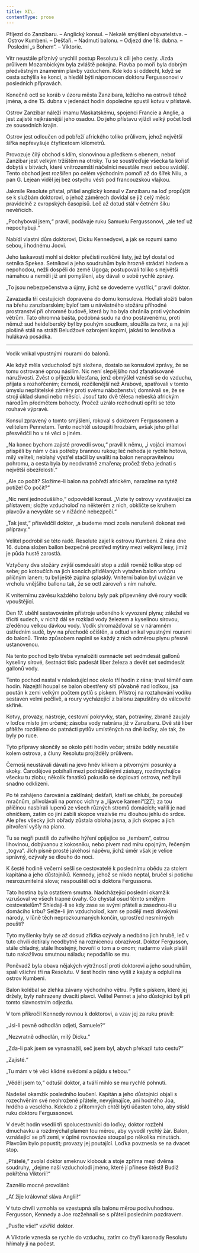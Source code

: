 ```yaml
---
title: XI\.
contentType: prose
---
```


<section>

Příjezd do Zanzibaru. – Anglický konsul. – Nekalé smýšlení obyvatelstva. – Ostrov Kumbeni. – Dešťaři. – Nadmutí balonu. – Odjezd dne 18. dubna. – Poslední „s Bohem“. – Viktorie.

Vítr neustále příznivý urychlil postup Resolutu k cíli jeho cesty. Jízda průlivem Mozambickým byla zvláště pokojna. Plavba po moři byla dobrým předvěstným znamením plavby vzduchem. Kde kdo si oddechl, když se cesta schýlila ke konci, a hleděl býti nápomocen doktoru Fergussonovi v posledních přípravách.

Konečně octl se koráb v úzoru města Zanzibara, ležícího na ostrově téhož jména, a dne 15. dubna v jedenáct hodin dopoledne spustil kotvu v přístavě.

Ostrov Zanzibar náleží imamu Maskatskému, spojenci Francie a Anglie, a jest zajisté nejkrásnější jeho osadou. Do jeho přístavu vjíždí velký počet lodí ze sousedních krajin.

Ostrov jest odloučen od pobřeží afrického toliko průlivem, jehož největší šířka nepřevyšuje čtyřicetosm kilometrů.

Provozuje čilý obchod s klím, slonovinou a předkem s ebenem, neboť Zanzibar jest velkým tržištěm na otroky. Tu se soustřeďuje všecka ta kořisť dobytá v bitvách, které vnitrozemští náčelníci neustále mezi sebou svádějí. Tento obchod jest rozšířen po celém východním pomoří až do šířek Nilu, a pan G. Lejean viděl jej bez ostychu vésti pod francouzskou vlajkou.

Jakmile Resolute přistal, přišel anglický konsul v Zanzibaru na loď propůjčit se k službám doktorovi, o jehož záměrech dovídal se již celý měsíc pravidelně z evropských časopisů. Leč až dotud stál v četném šiku nevěřících.

„Pochyboval jsem,“ pravil, podávaje ruku Samuelu Fergussonovi, „ale teď už nepochybuji.“

Nabídl vlastní dům doktorovi, Dicku Kennedyovi, a jak se rozumí samo sebou, i hodnému Joovi.

Jeho laskavostí mohl si doktor přečísti rozličné listy, jež byl dostal od setníka Spekea. Setníkovi a jeho soudruhům bylo hrozně strádati hladem a nepohodou, nežli dospěli do země Ugoga; postupovali toliko s největší námahou a neměli již ani pomyšlení, aby dávali o sobě rychlé zprávy.

„To jsou nebezpečenstva a újmy, jichž se dovedeme vystříci,“ pravil doktor.

Zavazadla tří cestujících dopravena do domu konsulova. Hodlali složiti balon na břehu zanzibarském; byloť tam u návěstného stožáru příhodné prostranství při ohromné budově, která by ho byla chránila proti východním větrům. Tato ohromná bašta, podobná sudu na dno postavenému, proti němuž sud heidelberský byl by pouhým soudkem, sloužila za tvrz, a na její plošině stáli na stráži Beludžové ozbrojení kopími, jakási to lenošivá a hulákavá posádka.

* * *

Vodík vnikal vpustnými rourami do balonů.

Ale když měla vzducholoď býti složena, dostalo se konsulovi zprávy, že se tomu ostrované oprou násilím. Nic není slepějšího nad zfanatisované náruživosti. Zvěst o příjezdu křesťana, jenž obmýšlel vznésti se do vzduchu, přijata s rozhořčením; černoši, rozčilenější než Arabové, spatřovali v tomto úmyslu nepřátelské záměry proti svému náboženství; domnívali se, že se strojí úklad slunci nebo měsíci. Jsouť tato dvě tělesa nebeská africkým národům předmětem bohocty. Pročež uzrálo rozhodnutí opříti se této rouhavé výpravě.

Konsul zpravený o tomto smýšlení, rokoval s doktorem Fergussonem a velitelem Pennetem. Tento nechtěl ustoupiti hrozbám, avšak jeho přítel přesvědčil ho v té věci o jiném.

„Na konec bychom zajisté provedli svou,“ pravil k němu, „i vojáci imamovi přispěli by nám v čas potřeby brannou rukou; leč nehoda je rychle hotova, milý veliteli; neblahý výstřel stačil by uvaliti na balon nenapravitelnou pohromu, a cesta byla by neodvratně zmařena; pročež třeba jednati s největší obezřelostí.“

„Ale co počít? Složíme-li balon na pobřeží africkém, narazíme na tytéž potíže! Co počít?“

„Nic není jednoduššího,“ odpověděl konsul. „Vizte ty ostrovy vyvstávající za přístavem; složte vzducholoď na některém z nich, obkličte se kruhem plavcův a nevydáte se v nižádné nebezpečí.“

„Tak jest,“ přisvědčil doktor, „a budeme moci zcela nerušeně dokonat své přípravy.“

Velitel podrobil se této radě. Resolute zajel k ostrovu Kumbeni. Z rána dne 16. dubna složen ballon bezpečně prostřed mýtiny mezi velkými lesy, jimiž je půda hustě zarostlá.

Vztyčeny dva stožáry zvýší osmdesáti stop a zdáli rovněž tolika stop od sebe; po kotoučích na jich koncích přidělaných vytažen balon vzhůru příčným lanem; tu byl ještě zúplna splasklý. Vniterní balon byl uvázán ve vrcholu vnějšího ballonu tak, že se octl zároveň s ním nahoře.

K vniternímu závěsu každého balonu byly pak připevněny dvě roury vodík vpouštějící.

Den 17. uběhl sestavováním přístroje určeného k vyvození plynu; záležel ve třicíti sudech, v nichž dál se rozklad vody železem a kyselinou sírovou, zředěnou velkou dávkou vody. Vodík shromažďoval se v náramném ústředním sudě, byv na přechodě očištěn, a odtud vnikal vpustnými rourami do balonů. Tímto způsobem naplnil se každý z nich odměrou plynu přesně ustanovenou.

Na tento pochod bylo třeba vynaložiti osmnácte set sedmdesát gallonů kyseliny sírové, šestnáct tisíc padesát liber železa a devět set sedmdesát gallonů vody.

Tento pochod nastal v následující noc okolo tří hodin z rána; trval téměř osm hodin. Nazejtří houpal se balon obestřený sítí půvabně nad loďkou, jsa poután k zemi velkým počtem pytlů s pískem. Přístroj na roztahování vodíku sestaven velmi pečlivě, a roury vycházející z balonu zapuštěny do válcovité skříně.

Kotvy, provazy, nástroje, cestovní pokryvky, stan, potraviny, zbraně zaujaly v loďce místo jim určené; zásoba vody nabrána již v Zanzibaru. Dvě stě liber přítěže rozděleno do patnácti pytlův umístěných na dně loďky, ale tak, že byly po ruce.

Tyto přípravy skončily se okolo pěti hodin večer; stráže bděly neustále kolem ostrova, a čluny Resolutu projížděly průlivem.

Černoši neustávali dávati na jevo hněv křikem a pitvornými posunky a skoky. Čarodějové pobíhali mezi podrážděnými zástupy, rozdmychujíce všecku tu zlobu; několik fanatiků pokusilo se doplovati ostrova, než byli snadno odklizeni.

Po té zahájeno čarování a zaklínání; dešťaři, kteří se chlubí, že poroučejí mračnům, přivolávali na pomoc vichry a „lijavce kamení“[\[27\]](./resources/undefined); za tou příčinou nasbírali lupenů ze všech různých stromů domácích; vařili je nad ohníčkem, zatím co jiní zabili skopce vrazivše mu dlouhou jehlu do srdce. Ale přes všecky jich obřady zůstala obloha jasna, a jich skopec a jich pitvoření vyšly na piano.

Tu se negři pustili do zuřivého hýření opíjejíce se „tembem“, ostrou lihovinou, dobývanou z kokosníku, nebo pivem nad míru opojným, řečeným „togva“. Jich písně prosté jakéhosi nápěvu, jichž úměr však je velice správný, ozývaly se dlouho do noci.

K šesté hodině večerní sešli se cestovatelé k poslednímu obědu za stolem kapitána a jeho důstojníků. Kennedy, jehož se nikdo neptal, bručel si potichu nesrozumitelná slova; nespouštěl očí s doktora Fergussona.

Tato hostina byla ostatkem smutna. Nadcházející poslední okamžik vzrušoval ve všech trapné úvahy. Co chystal osud těmto smělým cestovatelům? Shledají-li se kdy zase se svými přáteli a zasednou-li u domácího krbu? Selže-li jim vzducholoď, kam se podějí mezi divokými národy, v lůně těch neprozkoumaných končin, uprostřed nesmírných pouští?

Tyto myšlenky byly se až dosud zřídka ozývaly a nedbáno jich hrubě, leč v tuto chvíli dotíraly neodbytně na roznícenou obrazivost. Doktor Fergusson, stále chladný, stále lhostejný, hovořil o tom a o onom; nadarmo však plašil tuto nakažlivou smutnou náladu; nepodařilo se mu.

Poněvadž byla obava nějakých výtržností proti doktorovi a jeho soudruhům, spali všichni tři na Resolutu. V šest hodin ráno vyšli z kajuty a odpluli na ostrov Kumbeni.

Balon kolébal se zlehka závany východního větru. Pytle s pískem, které jej držely, byly nahrazeny dvacíti plavci. Velitel Pennet a jeho důstojníci byli při tomto slavnostním odjezdu.

V tom přikročil Kennedy rovnou k doktorovi, a vzav jej za ruku pravil:

„Jsi-li pevně odhodlán odjeti, Samuele?“

„Nezvratně odhodlán, milý Dicku.“

„Zda-li pak jsem se vynasnažil, seč jsem byl, abych překazil tuto cestu?“

„Zajisté.“

„Tu mám v té věci klidné svědomí a půjdu s tebou.“

„Věděl jsem to,“ odtušil doktor, a tváří mihlo se mu rychlé pohnutí.

Nadešel okamžik posledního loučení. Kapitán a jeho důstojníci objali s rozechvěním své neohrožené přátele, nevyjímajíce, ani hodného Joa, hrdého a veselého. Kdekdo z přítomných chtěl býti účasten toho, aby stiskl ruku doktoru Fergussonovi.

V devět hodin vsedli tři spolucestovníci do loďky; doktor rozžehl dmuchavku a rozdmýchal plamen tou měrou, aby vyvodil rychlý žár. Balon, vznášející se při zemi, v úplné rovnováze stoupal po několika minutách. Plavcům bylo popustit; provazy jej poutající. Loďka povznesla se na dvacet stop.

„Přátelé,“ zvolal doktor smeknuv klobouk a stoje zpříma mezi dvěma soudruhy, „dejme naší vzducholodi jméno, které jí přinese štěstí! Budiž pokřtěna Viktorií!“

Zaznělo mocné provolání:

„Ať žije královna! sláva Anglii!“

V tuto chvíli vzmohla se vzestupná síla balonu měrou podivuhodnou. Fergusson, Kennedy a Joe rozžehnali se s přáteli posledním pozdravem.

„Pusťte vše!“ vzkřikl doktor.

A Viktorie vznesla se rychle do vzduchu, zatím co čtyři karonady Resolutu hřímaly jí na počest.

</section>
